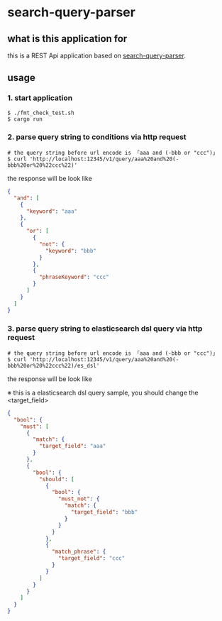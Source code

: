 # search-query-parser

## what is this application for

this is a REST Api application based on [search-query-parser](https://github.com/dimmy82/search-query-parser).

## usage

### 1. start application

```shell
$ ./fmt_check_test.sh
$ cargo run
```

### 2. parse query string to conditions via http request

```shell
# the query string before url encode is 「aaa and (-bbb or "ccc")」
$ curl 'http://localhost:12345/v1/query/aaa%20and%20(-bbb%20or%20%22ccc%22)'
```

the response will be look like

```json
{
  "and": [
    {
      "keyword": "aaa"
    },
    {
      "or": [
        {
          "not": {
            "keyword": "bbb"
          }
        },
        {
          "phraseKeyword": "ccc"
        }
      ]
    }
  ]
}
```

### 3. parse query string to elasticsearch dsl query via http request

```shell
# the query string before url encode is 「aaa and (-bbb or "ccc")」
$ curl 'http://localhost:12345/v1/query/aaa%20and%20(-bbb%20or%20%22ccc%22)/es_dsl'
```

the response will be look like

※ this is a elasticsearch dsl query sample, you should change the <target_field>

```json
{
  "bool": {
    "must": [
      {
        "match": {
          "target_field": "aaa"
        }
      },
      {
        "bool": {
          "should": [
            {
              "bool": {
                "must_not": {
                  "match": {
                    "target_field": "bbb"
                  }
                }
              }
            },
            {
              "match_phrase": {
                "target_field": "ccc"
              }
            }
          ]
        }
      }
    ]
  }
}
```
